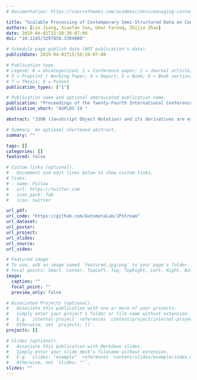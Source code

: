 ```yaml
---
# Documentation: https://sourcethemes.com/academic/docs/managing-content/

title: "Scalable Processing of Contemporary Semi-Structured Data on Commodity Parallel Processors - A Compilation-based Approach"
authors: [Lin Jiang, Xiaofan Sun, Umar Farooq, Zhijia Zhao]
date: 2019-04-01T15:58:20-07:00
doi: "10.1145/3297858.3304008"

# Schedule page publish date (NOT publication's date).
publishDate: 2019-04-01T15:58:20-07:00

# Publication type.
# Legend: 0 = Uncategorized; 1 = Conference paper; 2 = Journal article;
# 3 = Preprint / Working Paper; 4 = Report; 5 = Book; 6 = Book section;
# 7 = Thesis; 8 = Patent
publication_types: ["1"]

# Publication name and optional abbreviated publication name.
publication: "Proceedings of the Twenty-Fourth International Conference on Architectural Support for Programming Languages and Operating Systems"
publication_short: "ASPLOS'19 "

abstract: "JSON (JavaScript Object Notation) and its derivatives are essential in the modern computing infrastructure. However, existing software often fails to process such types of data in a scalable way, mainly for two reasons: (i) the processing often requires to build a memory-consuming parse tree; (ii) there exist inherent dependences in processing the data stream, preventing any data-level parallelization. Facing the challenges, developers often have to construct ad-hoc pre-parsers to split the data stream in order to reduce the memory consumption and increase the data parallelism. However, this strategy requires more programming efforts. Moreover, the pre-parsing itself is non-trivial to parallelize, thus introducing a new serial bottleneck. To solve the dilemma, this work introduces a scalable yet fully automatic solution - a compilation system, namely JPStream, that compiles standard JSONPath queries into parallel executables with bounded memory footprints. First, JPStream adopts a stream processing design that combines the querying and parsing into one pass, without generating any in-memory parse tree. To achieve this, JPStream uses a novel joint compilation technique that compiles the queries and the JSON syntax together into a single automaton. Furthermore, JPStream leverages the _enumerability_ of automaton to break the dependences and reason about the transition rules to prune infeasible states. It also features a runtime that learns structural constraints from the input to enhance the pruning. Evaluation on real-world JSON datasets with standard JSONPath queries shows that JPStream can reduce the memory consumption significantly, by up to 95%, meanwhile achieving near-linear speedup on multicore and manycore processors."

# Summary. An optional shortened abstract.
summary: ""

tags: []
categories: []
featured: false

# Custom links (optional).
#   Uncomment and edit lines below to show custom links.
# links:
# - name: Follow
#   url: https://twitter.com
#   icon_pack: fab
#   icon: twitter

url_pdf:
url_code: "https://github.com/AutomataLab/JPStream"
url_dataset:
url_poster:
url_project:
url_slides:
url_source:
url_video:

# Featured image
# To use, add an image named `featured.jpg/png` to your page's folder. 
# Focal points: Smart, Center, TopLeft, Top, TopRight, Left, Right, BottomLeft, Bottom, BottomRight.
image:
  caption: ""
  focal_point: ""
  preview_only: false

# Associated Projects (optional).
#   Associate this publication with one or more of your projects.
#   Simply enter your project's folder or file name without extension.
#   E.g. `internal-project` references `content/project/internal-project/index.md`.
#   Otherwise, set `projects: []`.
projects: []

# Slides (optional).
#   Associate this publication with Markdown slides.
#   Simply enter your slide deck's filename without extension.
#   E.g. `slides: "example"` references `content/slides/example/index.md`.
#   Otherwise, set `slides: ""`.
slides: ""
---
```

